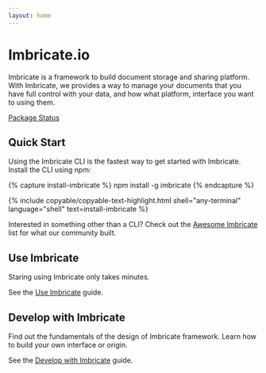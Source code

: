 ```yaml
---
layout: home
---
```


# Imbricate.io

Imbricate is a framework to build document storage and sharing platform. With Imbricate, we provides a way to manage your documents that you have full control with your data, and how what platform, interface you want to using them.

[Package Status](/status)

## Quick Start

Using the Imbricate CLI is the fastest way to get started with Imbricate. Install the CLI using npm:

{% capture install-imbricate %}
npm install -g imbricate
{% endcapture %}

{% include copyable/copyable-text-highlight.html
    shell="any-terminal"
    language="shell"
    text=install-imbricate
%}

Interested in something other than a CLI? Check out the [Awesome Imbricate](/awesome) list for what our community built.

## Use Imbricate

Staring using Imbricate only takes minutes. 

See the [Use Imbricate](/use) guide.

## Develop with Imbricate

Find out the fundamentals of the design of Imbricate framework. Learn how to build your own interface or origin.

See the [Develop with Imbricate](/develop) guide.
